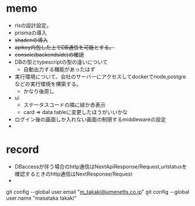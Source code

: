 # memo

- rlsの設計設定。
- prismaの導入
- ~~shadcnの導入~~
- ~~apikey内包した上でDB通信を可能とする。~~
- ~~console(backendside)の確認~~
- DBの型とtypescriptの型の違いについて
  - 自動出力する機能があったはず
- 実行環境について、会社のサーバーにアクセスしてdockerでnode,postgreなどの実行環境を構築する。
  - かなり後周し
- ui
  - ステータスコードの隣に緑か赤表示
  - card => data tableに変更したほうがいいかな
- ログイン後の画面しか入れない画面の制限するmiddlewareの設定
- 
# record
- DBaccessが伴う場合のhttp通信はNextApiResponse/Request,urlstatusを確認するときのhttp通信はNextResponse/Request
- 

git config --global user.email "m_takaki@umenetts.co.jp"
 git config --global user.name "masataka takaki"
